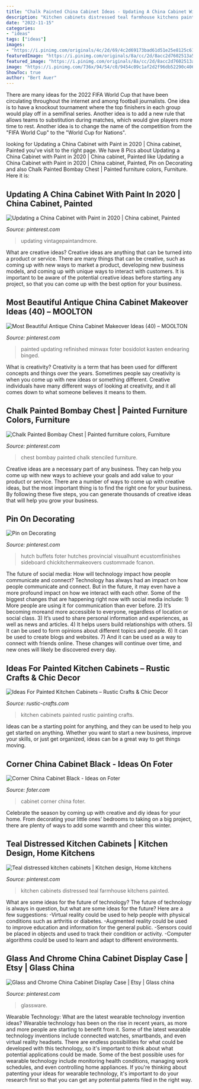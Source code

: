 ```yaml
---
title: "Chalk Painted China Cabinet Ideas - Updating A China Cabinet With Paint In 2020"
description: "Kitchen cabinets distressed teal farmhouse kitchens painted"
date: "2022-11-15"
categories:
- "ideas"
tags: ["ideas"]
images:
- "https://i.pinimg.com/originals/4c/2d/69/4c2d69173bad61d51e25e8125c611520.png"
featuredImage: "https://i.pinimg.com/originals/8a/cc/2d/8acc2d7602513a5d9e632218d6e4a42b.jpg"
featured_image: "https://i.pinimg.com/originals/8a/cc/2d/8acc2d7602513a5d9e632218d6e4a42b.jpg"
image: "https://i.pinimg.com/736x/94/54/c0/9454c09c1af2d2f96db52290c4061090.jpg"
ShowToc: true
author: "Bert Auer"
---
```



There are many ideas for the 2022 FIFA World Cup that have been circulating throughout the internet and among football journalists. One idea is to have a knockout tournament where the top finishers in each group would play off in a semifinal series. Another idea is to add a new rule that allows teams to substitution during matches, which would give players more time to rest. Another idea is to change the name of the competition from the "FIFA World Cup" to the "World Cup for Nations".

	

		
looking for Updating a China Cabinet with Paint in 2020 | China cabinet, Painted you've visit to the right page. We have 8 Pics about Updating a China Cabinet with Paint in 2020 | China cabinet, Painted like Updating a China Cabinet with Paint in 2020 | China cabinet, Painted, Pin on Decorating and also Chalk Painted Bombay Chest | Painted furniture colors, Furniture. Here it is:
		
    
## Updating A China Cabinet With Paint In 2020 | China Cabinet, Painted

<img loading=lazy src="https://i.pinimg.com/originals/8a/cc/2d/8acc2d7602513a5d9e632218d6e4a42b.jpg" onerror="this.onerror=null;this.src='https://tse2.mm.bing.net/th?id=OIP.Eku_gq659DnrzweCYcLtwAHaK-&amp;pid=15.1';" alt="Updating a China Cabinet with Paint in 2020 | China cabinet, Painted">

_Source: pinterest.com_

>updating vintagepaintandmore. 

	

What are creative ideas?
Creative ideas are anything that can be turned into a product or service. There are many things that can be creative, such as coming up with new ways to market a product, developing new business models, and coming up with unique ways to interact with customers. It is important to be aware of the potential creative ideas before starting any project, so that you can come up with the best option for your business.

    
## Most Beautiful Antique China Cabinet Makeover Ideas (40) – MOOLTON

<img loading=lazy src="https://i.pinimg.com/originals/4c/2d/69/4c2d69173bad61d51e25e8125c611520.png" onerror="this.onerror=null;this.src='https://tse4.mm.bing.net/th?id=OIP.bNSMbS5JCl7MJ52xrg3g4gHaLC&amp;pid=15.1';" alt="Most Beautiful Antique China Cabinet Makeover Ideas (40) – MOOLTON">

_Source: pinterest.com_

>painted updating refinished minwax foter bosidolot kasten endearing binged. 

	

What is creativity?
Creativity is a term that has been used for different concepts and things over the years. Sometimes people say creativity is when you come up with new ideas or something different. Creative individuals have many different ways of looking at creativity, and it all comes down to what someone believes it means to them.

    
## Chalk Painted Bombay Chest | Painted Furniture Colors, Furniture

<img loading=lazy src="https://i.pinimg.com/736x/94/54/c0/9454c09c1af2d2f96db52290c4061090.jpg" onerror="this.onerror=null;this.src='https://tse2.mm.bing.net/th?id=OIP.1dY_XQogeNJsV7PAPD_SCQHaJ3&amp;pid=15.1';" alt="Chalk Painted Bombay Chest | Painted furniture colors, Furniture">

_Source: pinterest.com_

>chest bombay painted chalk stenciled furniture. 

	

Creative ideas are a necessary part of any business. They can help you come up with new ways to achieve your goals and add value to your product or service. There are a number of ways to come up with creative ideas, but the most important thing is to find the right one for your business. By following these five steps, you can generate thousands of creative ideas that will help you grow your business.

    
## Pin On Decorating

<img loading=lazy src="https://i.pinimg.com/736x/21/54/cf/2154cf054adaec26b81c72bbc507e465--black-china-cabinets-buffet-hutch.jpg" onerror="this.onerror=null;this.src='https://tse1.mm.bing.net/th?id=OIP.1u8x_tyDamayO9O9nu62DQHaJ3&amp;pid=15.1';" alt="Pin on Decorating">

_Source: pinterest.com_

>hutch buffets foter hutches provincial visualhunt ecustomfinishes sideboard chickitchenmakeovers custommade fcanon. 

	

The future of social media: How will technology impact how people communicate and connect?
Technology has always had an impact on how people communicate and connect. But in the future, it may even have a more profound impact on how we interact with each other. Some of the biggest changes that are happening right now with social media include: 1) More people are using it for communication than ever before. 2) It’s becoming moreand more accessible to everyone, regardless of location or social class. 3) It’s used to share personal information and experiences, as well as news and articles. 4) It helps users build relationships with others. 5) It can be used to form opinions about different topics and people. 6) It can be used to create blogs and websites. 7) And it can be used as a way to connect with friends online. These changes will continue over time, and new ones will likely be discovered every day.

    
## Ideas For Painted Kitchen Cabinets – Rustic Crafts &amp; Chic Decor

<img loading=lazy src="https://rustic-crafts.com/wp-content/uploads/2014/01/black-painting-kitchen-cabi.jpg" onerror="this.onerror=null;this.src='https://tse4.mm.bing.net/th?id=OIP.czUikxn3PEE-Qi3QcrEiqgHaLI&amp;pid=15.1';" alt="Ideas For Painted Kitchen Cabinets – Rustic Crafts &amp; Chic Decor">

_Source: rustic-crafts.com_

>kitchen cabinets painted rustic painting crafts. 

	

Ideas can be a starting point for anything, and they can be used to help you get started on anything. Whether you want to start a new business, improve your skills, or just get organized, ideas can be a great way to get things moving.

    
## Corner China Cabinet Black - Ideas On Foter

<img loading=lazy src="https://foter.com/photos/title/corner-china-cabinet-black.jpg" onerror="this.onerror=null;this.src='https://tse3.mm.bing.net/th?id=OIP.MRvAd0WJ6USo7FJhK5Fs9QHaHa&amp;pid=15.1';" alt="Corner China Cabinet Black - Ideas on Foter">

_Source: foter.com_

>cabinet corner china foter. 

	

Celebrate the season by coming up with creative and diy ideas for your home. From decorating your little ones’ bedrooms to taking on a big project, there are plenty of ways to add some warmth and cheer this winter.

    
## Teal Distressed Kitchen Cabinets | Kitchen Design, Home Kitchens

<img loading=lazy src="https://i.pinimg.com/736x/74/f5/5f/74f55ff9d6d897224049513560998325--blue-cabinets-painted-kitchen-cabinets.jpg" onerror="this.onerror=null;this.src='https://tse4.mm.bing.net/th?id=OIP.24AnWS0dfVUcpU1_8ULjTgHaJ3&amp;pid=15.1';" alt="Teal distressed kitchen cabinets | Kitchen design, Home kitchens">

_Source: pinterest.com_

>kitchen cabinets distressed teal farmhouse kitchens painted. 

	

What are some ideas for the future of technology?
The future of technology is always in question, but what are some ideas for the future? Here are a few suggestions: 
-Virtual reality could be used to help people with physical conditions such as arthritis or diabetes. 
-Augmented reality could be used to improve education and information for the general public. 
-Sensors could be placed in objects and used to track their condition or activity. 
-Computer algorithms could be used to learn and adapt to different environments.

    
## Glass And Chrome China Cabinet Display Case | Etsy | Glass China

<img loading=lazy src="https://i.pinimg.com/736x/48/d2/56/48d256db1425fd20d601ce52f04925e8.jpg" onerror="this.onerror=null;this.src='https://tse1.mm.bing.net/th?id=OIP.S5SeiXqKbZ2IsqZahedwfQHaJ3&amp;pid=15.1';" alt="Glass and Chrome China Cabinet Display Case | Etsy | Glass china">

_Source: pinterest.com_

>glassware. 

	

Wearable Technology: What are the latest wearable technology invention ideas?
Wearable technology has been on the rise in recent years, as more and more people are starting to benefit from it. Some of the latest wearable technology inventions include connected watches, smartbands, and even virtual reality headsets. There are endless possibilities for what could be developed with this technology, so it's important to think about what potential applications could be made. Some of the best possible uses for wearable technology include monitoring health conditions, managing work schedules, and even controlling home appliances. If you're thinking about patenting your ideas for wearable technology, it's important to do your research first so that you can get any potential patents filed in the right way.

